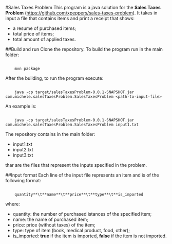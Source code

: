 #Sales Taxes Problem
This program is a java solution for the **Sales Taxes Problem** (https://github.com/xpeppers/sales-taxes-problem).
It takes in input a file that contains items and print a receipt that shows:
- a resume of purchased items;
- total price of items;
- total amount of applied taxes.


##Build and run
Clone the repository.
To build the program run in the main folder:

```

	mvn package

```

After the building, to run the program execute:

```

	java -cp target/salesTaxesProblem-0.0.1-SNAPSHOT.jar com.michele.salesTaxesProblem.SalesTaxesProblem <path-to-input-file>

```

An example is:

```

	java -cp target/salesTaxesProblem-0.0.1-SNAPSHOT.jar com.michele.salesTaxesProblem.SalesTaxesProblem input1.txt

```

The repository contains in the main folder:

- input1.txt
- input2.txt
- input3.txt

thar are the files that represent the inputs specified in the problem.

##Input format
Each line of the input file represents an item and is of the following format:

```

	quantity**\t**name**\t**price**\t**type**\t**is_imported

```

where:
- quantity: the number of purchased istances of the specified item;
- name: the name of purchased item;
- price: price (without taxes) of the item;
- type: type of item (book, medical product, food, other);
- is_imported: **true** if the item is imported, **false** if the item is not imported.
